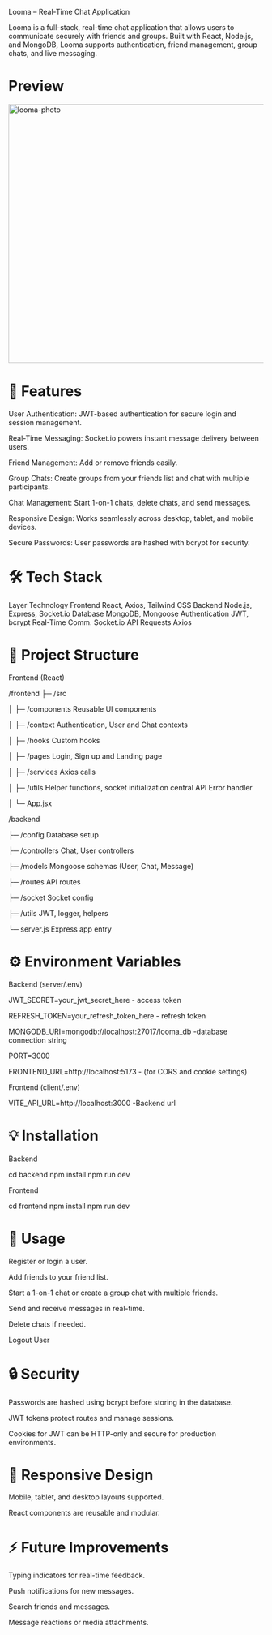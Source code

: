 Looma – Real-Time Chat Application

Looma is a full-stack, real-time chat application that allows users to communicate securely with friends and groups. Built with React, Node.js, and MongoDB, Looma supports authentication, friend management, group chats, and live messaging.
# Preview

<img width="1028" height="510" alt="looma-photo" src="https://github.com/user-attachments/assets/c6b2aad2-c554-44ee-9e18-3f53b9b1139d" />


# 🚀 Features

User Authentication: JWT-based authentication for secure login and session management.

Real-Time Messaging: Socket.io powers instant message delivery between users.

Friend Management: Add or remove friends easily.

Group Chats: Create groups from your friends list and chat with multiple participants.

Chat Management: Start 1-on-1 chats, delete chats, and send messages.

Responsive Design: Works seamlessly across desktop, tablet, and mobile devices.

Secure Passwords: User passwords are hashed with bcrypt for security.

# 🛠️ Tech Stack
Layer Technology
Frontend React, Axios, Tailwind CSS
Backend Node.js, Express, Socket.io
Database MongoDB, Mongoose
Authentication JWT, bcrypt
Real-Time Comm. Socket.io
API Requests Axios

# 📁 Project Structure

Frontend (React)

/frontend
├─ /src

│ ├─ /components  Reusable UI components

│ ├─ /context  Authentication, User and Chat contexts

│ ├─ /hooks  Custom hooks

│ ├─ /pages  Login, Sign up and Landing page

│ ├─ /services  Axios calls

│ ├─ /utils  Helper functions, socket initialization central API Error handler

│ └─ App.jsx

/backend

├─ /config  Database setup

├─ /controllers  Chat, User controllers

├─ /models  Mongoose schemas (User, Chat, Message)

├─ /routes  API routes

├─ /socket  Socket config

├─ /utils  JWT, logger, helpers

└─ server.js  Express app entry

# ⚙️ Environment Variables

Backend (server/.env)


JWT_SECRET=your_jwt_secret_here  - access token

REFRESH_TOKEN=your_refresh_token_here - refresh token

MONGODB_URI=mongodb://localhost:27017/looma_db -database connection string

PORT=3000

FRONTEND_URL=http://localhost:5173 - (for CORS and cookie settings)

Frontend (client/.env)

VITE_API_URL=http://localhost:3000 -Backend url

# 💡 Installation

Backend

cd backend
npm install
npm run dev

Frontend

cd frontend
npm install
npm run dev

# 🔧 Usage

Register or login a user.

Add friends to your friend list.

Start a 1-on-1 chat or create a group chat with multiple friends.

Send and receive messages in real-time.

Delete chats if needed.

Logout User

# 🔒 Security

Passwords are hashed using bcrypt before storing in the database.

JWT tokens protect routes and manage sessions.

Cookies for JWT can be HTTP-only and secure for production environments.

# 📱 Responsive Design

Mobile, tablet, and desktop layouts supported.

React components are reusable and modular.

# ⚡ Future Improvements

Typing indicators for real-time feedback.

Push notifications for new messages.

Search friends and messages.

Message reactions or media attachments.
